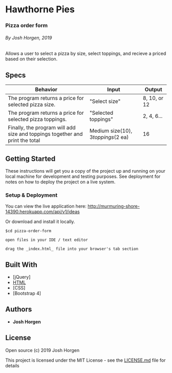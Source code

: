 # Hawthorne Pies
 
### Pizza order form

###### By _Josh Horgen, 2019_

Allows a user to select a pizza by size, select toppings, and recieve a priced based on their selection.


## Specs

| Behavior | Input | Output |
| -------- | ----- | ------ |
| The program returns a price for selected pizza size. | "Select size"| 8, 10, or 12 |
| The program returns a price for selected pizza toppings. | "Selected toppings"| 2, 4, 6... |
| Finally, the program will add size and toppings together and print the total | Medium size($10), 3 toppings ($2 ea) | 16 |


## Getting Started

These instructions will get you a copy of the project up and running on your local machine for development and testing purposes. See deployment for notes on how to deploy the project on a live system.


### Setup & Deployment

You can view the live application here: http://murmuring-shore-14390.herokuapp.com/api/v1/ideas

Or download and install it locally.

```
$cd pizza-order-form

open files in your IDE / text editor

drag the _index.html_ file into your browser's tab section

``` 

## Built With

* [jQuery]
* [HTML](https://rubyonrails.org/)
* [CSS]
* [Bootstrap 4]


## Authors

* **Josh Horgen**

## License

Open source (c) 2019 Josh Horgen

This project is licensed under the MIT License - see the [LICENSE.md](LICENSE.md) file for details

